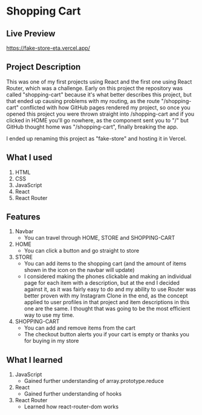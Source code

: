 # Shopping Cart

## Live Preview

https://fake-store-eta.vercel.app/

## Project Description

This was one of my first projects using React and the first one using React Router, which was a challenge. Early on this project the repository was called "shopping-cart" because it's what better describes this project, but that ended up causing problems with my routing, as the route "/shopping-cart" conflicted with how GitHub pages rendered my project, so once you opened this project you were thrown straight into /shopping-cart and if you clicked in HOME you'll go nowhere, as the <Link> component sent you to "/" but GitHub thought home was "/shopping-cart", finally breaking the app.

I ended up renaming this project as "fake-store" and hosting it in Vercel.

## What I used

1. HTML
2. CSS
3. JavaScript
4. React
5. React Router

## Features

1. Navbar
    - You can travel through HOME, STORE and SHOPPING-CART
2. HOME
    - You can click a button and go straight to store
3. STORE
    - You can add items to the shopping cart (and the amount of items shown in the icon on the navbar will update)
    - I considered making the phones clickable and making an individual page for each item with a description, but at the end I decided against it, as it was fairly easy to do and my ability to use Router was better proven with my Instagram Clone in the end, as the concept applied to user profiles in that project and item descriptions in this one are the same. I thought that was going to be the most efficient way to use my time.
4. SHOPPING-CART
    - You can add and remove items from the cart
    - The checkout button alerts you if your cart is empty or thanks you for buying in my store

## What I learned

1. JavaScript
    - Gained further understanding of array.prototype.reduce
2. React
    - Gained further understanding of hooks
3. React Router
    - Learned how react-router-dom works
